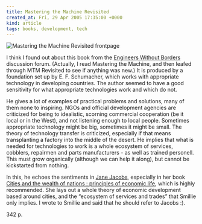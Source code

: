 ```yaml
---
title: Mastering the Machine Revisited
created_at: Fri, 29 Apr 2005 17:35:00 +0000
kind: article
tags: books, development, tech
---
```


![Mastering the Machine Revisited
frontpage ](http://images.amazon.com/images/P/1853395072.01._SCLZZZZZZZ_.jpg)

I think I found out about this book from the [Engineers Without
Borders](http://www.ewb.ca) discussion forum. (Actually, I read
Mastering the Machine, and then leafed through MTM Revisited to see if
anything was new.) It is produced by a foundation set up by E. F.
Schumacher, which works with appropriate technology in developing
countries. The author seemed to have a good sensitivity for what
appropriate technologies work and which do not. 

He gives a lot of
examples of practical problems and solutions, many of them none to
inspiring. NGOs and official development agencies are criticized for
being to idealistic, scorning commercial cooperation (be it local or in
the West), and not listening enough to local people. Sometimes
appropriate technology might be big, sometimes it might be small. The
theory of technology transfer is criticized, especially if that means
transplanting a factory into the middle of the desert. He implies that
what is needed for technologies to work is a whole ecosystem of
services, cobblers, repairmen and parts manufacturers - as well as
trained personell. This must grow organically (although we can help it
along), but cannot be kickstarted from nothing.

In this, he echoes the sentiments in [Jane
Jacobs](http://www.preservenet.com/theory/Jacobs.html), especially in
her book [Cities and the wealth of nations : principles of economic
life](http://www.amazon.com/exec/obidos/tg/detail/-/0394729110/qid=1114788621/sr=8-6/ref=pd_csp_6/104-4549694-0305532?v=glance&s=books&n=507846),
which is highly recommended. She lays out a whole theory of economic
development based around cities, and the “ecosystem of services and
trades” that Smillie only implies. I wrote to Smillie and said that he
should refer to Jacobs :).

342 p.
